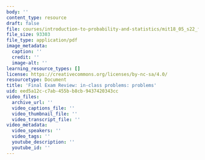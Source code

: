 ```yaml
---
body: ''
content_type: resource
draft: false
file: courses/introduction-to-probability-and-statistics/mit18_05_s22_final_pset.pdf
file_size: 93303
file_type: application/pdf
image_metadata:
  caption: ''
  credit: ''
  image-alt: ''
learning_resource_types: []
license: https://creativecommons.org/licenses/by-nc-sa/4.0/
resourcetype: Document
title: 'Final Exam Review: in-class problems: problems'
uid: eed5a12c-c7ab-455b-b8cb-9437420343cc
video_files:
  archive_url: ''
  video_captions_file: ''
  video_thumbnail_file: ''
  video_transcript_file: ''
video_metadata:
  video_speakers: ''
  video_tags: ''
  youtube_description: ''
  youtube_id: ''
---
```

